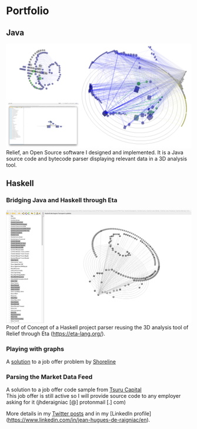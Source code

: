 # Portfolio
## Java
![Relief](screenshots/Relief.png)
Relief, an Open Source software I designed and implemented. It is a Java source code and bytecode parser displaying relevant data in a 3D analysis tool.  

## Haskell
### Bridging Java and Haskell through Eta
![Haskell](screenshots/Haskell.png)
Proof of Concept of a Haskell project parser reusing the 3D analysis tool of Relief through Eta (https://eta-lang.org/).  

### Playing with graphs
A [solution](https://github.com/jhenligne/shoreline) to a job offer problem by [Shoreline](https://shorelinesoftware.com/software-engineer-language/) 

### Parsing the Market Data Feed
A solution to a job offer code sample from [Tsuru Capital](https://www.tsurucapital.com/en/code-sample.html)  
This job offer is still active so I will provide source code to any employer asking for it (jhderaigniac [@] protonmail [.] com)  

More details in my [Twitter posts](https://twitter.com/JHRaigniac) and in my [LinkedIn profile] (https://www.linkedin.com/in/jean-hugues-de-raigniac/en).